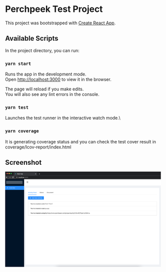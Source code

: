 # Perchpeek Test Project

This project was bootstrapped with [Create React App](https://github.com/facebook/create-react-app).

## Available Scripts

In the project directory, you can run:

### `yarn start`

Runs the app in the development mode.\
Open [http://localhost:3000](http://localhost:3000) to view it in the browser.

The page will reload if you make edits.\
You will also see any lint errors in the console.

### `yarn test`

Launches the test runner in the interactive watch mode.\

### `yarn coverage`

It is generating coverage status and you can check the test cover result in coverage/lcov-report/index.html

## Screenshot

<div align="center">
  <img width=700 src ="https://github.com/lijin820/perchpeek-test/blob/master/screens/1.png" />
</div>
